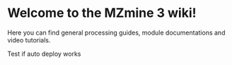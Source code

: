 
# Welcome to the MZmine 3 wiki!

Here you can find general processing guides, module documentations and video tutorials.


Test if auto deploy works
